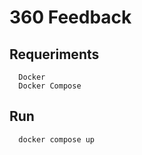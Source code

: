 # 360 Feedback

## Requeriments

```
  Docker
  Docker Compose
```

## Run

```
  docker compose up
```
